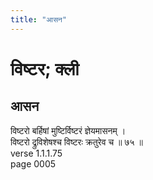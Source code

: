 ```yaml
---
title: "आसन"
---
```


# विष्टर; क्ली
## आसन
विष्टरो बर्हिषां मुष्टिर्विष्टरं ज्ञेयमासनम् ।<br />विष्टरो द्रुविशेषश्च विष्टरः क्रतुरेव च ॥ ७५ ॥<br />verse 1.1.1.75<br />page 0005

